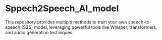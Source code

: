 # Sppech2Speech_AI_model
This repository provides multiple methods to train your own speech-to-speech (S2S) model, leveraging powerful tools like Whisper, transformers, and audio generation techniques.
